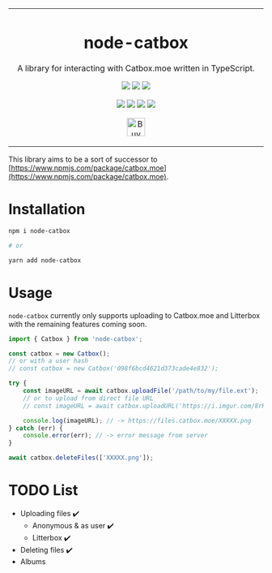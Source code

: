 <p align="center">
	<table>
		<tbody>
			<td align="center">
				<h1>node-catbox</h1>
				<p>A library for interacting with Catbox.moe written in TypeScript.</p>
				<p>
					<a href="https://www.npmjs.com/package/node-catbox"><img src="https://img.shields.io/npm/v/node-catbox?color=crimson&label=node-catbox&logo=npm&style=flat-square"></a>
					<a href="https://www.npmjs.com/package/node-catbox"><img src="https://img.shields.io/npm/dt/node-catbox?color=crimson&logo=npm&style=flat-square"></a>
					<a href="https://www.npmjs.com/package/node-catbox"><img src="https://img.shields.io/librariesio/release/npm/node-catbox?color=crimson&logo=npm&style=flat-square"></a>
				</p>
				<p>
					<a href="https://github.com/depthbomb/node-catbox/releases/latest"><img src="https://img.shields.io/github/release-date/depthbomb/node-catbox.svg?label=Released&logo=github&style=flat-square"></a>
					<a href="https://github.com/depthbomb/node-catbox/releases/latest"><img src="https://img.shields.io/github/release/depthbomb/node-catbox.svg?label=Stable&logo=github&style=flat-square"></a>
					<a href="https://github.com/depthbomb/node-catbox"><img src="https://img.shields.io/github/repo-size/depthbomb/node-catbox.svg?label=Repo%20Size&logo=github&style=flat-square"></a>
					<a href="https://github.com/depthbomb/node-catbox/releases/latest"><img src="https://img.shields.io/github/downloads/depthbomb/node-catbox/latest/total.svg?label=Downloads&logo=github&style=flat-square"></a>
				</p>
				<p>
					<a href='https://ko-fi.com/O4O1DV77' target='_blank'><img height='36' src='https://cdn.ko-fi.com/cdn/kofi1.png?v=3' alt='Buy Me a Coffee at ko-fi.com' /></a>
				</p>
				<img width="2000" height="0">
			</td>
		</tbody>
	</table>
</p>

This library aims to be a sort of successor to [https://www.npmjs.com/package/catbox.moe](https://www.npmjs.com/package/catbox.moe).

# Installation

```sh
npm i node-catbox

# or

yarn add node-catbox
```

# Usage

`node-catbox` currently only supports uploading to Catbox.moe and Litterbox with the remaining features coming soon.

```ts
import { Catbox } from 'node-catbox';

const catbox = new Catbox();
// or with a user hash
// const catbox = new Catbox('098f6bcd4621d373cade4e832');

try {
	const imageURL = await catbox.uploadFile('/path/to/my/file.ext');
	// or to upload from direct file URL
	// const imageURL = await catbox.uploadURL('https://i.imgur.com/8rR6IZn.png');

	console.log(imageURL); // -> https://files.catbox.moe/XXXXX.png
} catch (err) {
	console.error(err); // -> error message from server
}

await catbox.deleteFiles(['XXXXX.png']);
```

# TODO List

- Uploading files ✔️
  - Anonymous & as user ✔️
  - Litterbox ✔️
- Deleting files ✔️
- Albums